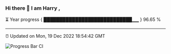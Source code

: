 ### Hi there 👋 I am Harry , 

⏳ Year progress { ████████████████████████████▁▁ } 96.65 %

---

⏰ Updated on Mon, 19 Dec 2022 18:54:42 GMT

![Progress Bar CI](https://github.com/duykhang68/duykhang68/workflows/Progress%20Bar%20CI/badge.svg)
